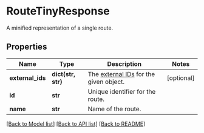 # RouteTinyResponse

A minified representation of a single route.
## Properties
Name | Type | Description | Notes
------------ | ------------- | ------------- | -------------
**external_ids** | **dict(str, str)** | The [external IDs](https://developers.samsara.com/docs/external-ids) for the given object. | [optional] 
**id** | **str** | Unique identifier for the route. | 
**name** | **str** | Name of the route. | 

[[Back to Model list]](../README.md#documentation-for-models) [[Back to API list]](../README.md#documentation-for-api-endpoints) [[Back to README]](../README.md)


